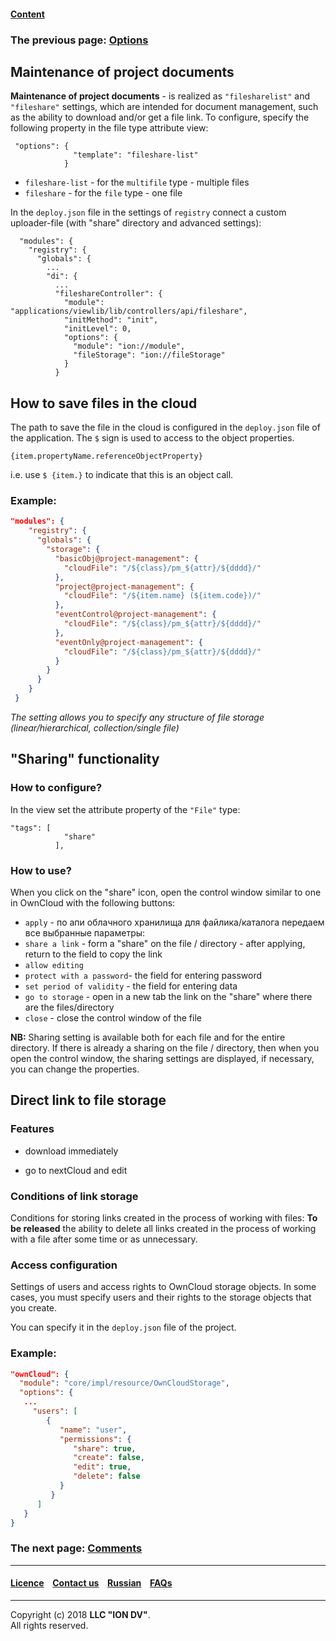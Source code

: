 #### [Content](/docs/en/index.md)

### The previous page: [Options](/docs/ru/2_system_description/metadata_structure/meta_view/options.md)

## Maintenance of project documents

**Maintenance of project documents** -  is realized as `"filesharelist"` and `"fileshare"` settings, which are intended for document management, such as the ability to download and/or get a file link. To configure, specify the following property in the file type attribute view:

```
 "options": {
              "template": "fileshare-list"
            }
```
* `fileshare-list` - for the `multifile` type - multiple files
* `fileshare` - for the `file` type - one file

In the `deploy.json` file in the settings of `registry` connect a custom uploader-file (with "share" directory and advanced settings):

```
  "modules": {
    "registry": {
      "globals": {
        ...
        "di": {
          ...
          "fileshareController": {
            "module": "applications/viewlib/lib/controllers/api/fileshare",
            "initMethod": "init",
            "initLevel": 0,
            "options": {
              "module": "ion://module",
              "fileStorage": "ion://fileStorage"
            }
          }
```

## How to save files in the cloud

The path to save the file in the cloud is configured in the `deploy.json` file of the application. The `$` sign is used to access to the object properties.

```
{item.propertyName.referenceObjectProperty}
```
i.e. use `$ {item.}` to indicate that this is an object call.

### Example:

```json
"modules": {
    "registry": {
      "globals": {
        "storage": {
          "basicObj@project-management": {
            "cloudFile": "/${class}/pm_${attr}/${dddd}/"
          },
          "project@project-management": {
            "cloudFile": "/${item.name} (${item.code})/"
          },
          "eventControl@project-management": {
            "cloudFile": "/${class}/pm_${attr}/${dddd}/"
          },
          "eventOnly@project-management": {
            "cloudFile": "/${class}/pm_${attr}/${dddd}/"
          }
        }
      }
    }
 }
```
_The setting allows you to specify any structure of file storage (linear/hierarchical, collection/single file)_



## "Sharing" functionality

### How to configure?

In the view set the attribute property of the `"File"` type:

```
"tags": [
            "share"
          ],
```
### How to use?

When you click on the "share" icon, open the control window similar to one in OwnCloud with the following buttons:
* `apply` - по апи облачного хранилища для файлика/каталога передаем все выбранные параметры:
* `share a link` - form a "share" on the file / directory - after applying, return to the field to copy the link
* `allow editing`
* `protect with a password`- the field for entering password
* `set period of validity` - the field for entering data
* `go to storage` - open in a new tab the link on the "share" where there are the files/directory
* `close` - close the control window of the file

**NB:** Sharing setting is available both for each file and for the entire directory. If there is already a sharing on the file / directory, then when you open the control window, the sharing settings are displayed, if necessary, you can change the properties.

## Direct link to file storage

### Features

* download immediately 

* go to nextCloud and edit

### Conditions of link storage

Conditions for storing links created in the process of working with files: **To be released** the ability to delete all links created in the process of working with a file after some time or as unnecessary.

### Access configuration

Settings of users and access rights to OwnCloud storage objects. In some cases, you must specify users and their rights to the storage objects that you create.

You can specify it in the `deploy.json` file of the project. 

### Example:

```json
"ownCloud": {
  "module": "core/impl/resource/OwnCloudStorage",
  "options": {
   ...
     "users": [
        {
           "name": "user",
           "permissions": {
              "share": true,
              "create": false,
              "edit": true,
              "delete": false
           }
         }
      ]
   }
}
```

### The next page: [Comments](/docs/en/2_system_description/metadata_structure/meta_view/comments.md)

--------------------------------------------------------------------------  


 #### [Licence](/LICENCE.md) &ensp;  [Contact us](https://iondv.com) &ensp;  [Russian](/docs/ru/2_system_description/metadata_structure/meta_view/fileshare.md)   &ensp; [FAQs](/faqs.md)   <div><img src="https://mc.iondv.com/watch/local/docs/framework" style="position:absolute; left:-9999px;" height=1 width=1 alt="iondv metrics"></div>       



--------------------------------------------------------------------------  

Copyright (c) 2018 **LLC "ION DV"**.  
All rights reserved. 